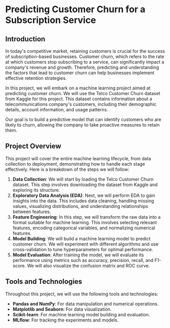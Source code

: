 # Predicting Customer Churn for a Subscription Service

## Introduction

In today's competitive market, retaining customers is crucial for the success of subscription-based businesses. Customer churn, which refers to the rate at which customers stop subscribing to a service, can significantly impact a company's revenue and growth. Therefore, predicting and understanding the factors that lead to customer churn can help businesses implement effective retention strategies.

In this project, we will embark on a machine learning project aimed at predicting customer churn. We will use the Telco Customer Churn dataset from Kaggle for this project. This dataset contains information about a telecommunications company's customers, including their demographic details, account information, and usage patterns. 

Our goal is to build a predictive model that can identify customers who are likely to churn, allowing the company to take proactive measures to retain them.

## Project Overview

This project will cover the entire machine learning lifecycle, from data collection to deployment, demonstrating how to handle each stage effectively. Here is a breakdown of the steps we will follow:

1. **Data Collection**: We will start by loading the Telco Customer Churn dataset. This step involves downloading the dataset from Kaggle and exploring its structure.
2. **Exploratory Data Analysis (EDA)**: Next, we will perform EDA to gain insights into the data. This includes data cleaning, handling missing values, visualizing distributions, and understanding relationships between features.
3. **Feature Engineering**: In this step, we will transform the raw data into a format suitable for machine learning. This involves selecting relevant features, encoding categorical variables, and normalizing numerical features.
4. **Model Building**: We will build a machine learning model to predict customer churn. We will experiment with different algorithms and use cross-validation to tune hyperparameters for optimal performance.
5. **Model Evaluation**: After training the model, we will evaluate its performance using metrics such as accuracy, precision, recall, and F1-score. We will also visualize the confusion matrix and ROC curve.

## Tools and Technologies

Throughout this project, we will use the following tools and technologies:

- **Pandas and NumPy**: For data manipulation and numerical operations.
- **Matplotlib and Seaborn**: For data visualization.
- **Scikit-learn**: For machine learning model building and evaluation.
- **MLflow**: For tracking the experiments and models.



